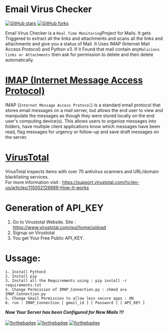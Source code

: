 # Email Virus Checker
[![GitHub stars](https://img.shields.io/github/stars/Ansh063/Email_Virus_Checker?color=green)](https://github.com/Ansh063/Email_Virus_Checker/stargazers)
[![GitHub forks](https://img.shields.io/github/forks/Ansh063/Email_Virus_Checker?color=green)](https://github.com/Ansh063/Email_Virus_Checker/network)

Email Virus Checker is a `Real Time Monitoring`Project for Mails. It gets Triggered to extract all the links and attachments and scans all the links and attachments and give you a status of Mail. It Uses IMAP (Internet Mail Access Protocol) and Python v3. If it Found that mail contain any`Malicious links or Attachments` then ask for permission to delete and then delete automatically.

# [IMAP (Internet Message Access Protocol)](https://docs.python.org/3/library/imaplib.html)

IMAP (`Internet Message Access Protocol`) is a standard email protocol that stores email messages on a mail server, but allows the end user to view and manipulate the messages as though they were stored locally on the end user's computing device(s). This allows users to organize messages into folders, have multiple client applications know which messages have been read, flag messages for urgency or follow-up and save draft messages on the server.

# [VirusTotal](https://en.wikipedia.org/wiki/VirusTotal)

VirusTotal inspects items with over 70 antivirus scanners and URL/domain blacklisting services. <br>
For more information visit : https://support.virustotal.com/hc/en-us/articles/115002126889-How-it-works

# Generation of API_KEY


1. Go to Virustotal Website. Site : https://www.virustotal.com/gui/home/upload 
2. Signup on Virustotal
3. You get Your Free Public API_KEY.

# Ussage:

```
1. Install Python3 
2. Install pip 
3. Install all the Requirements using : pip install -r requirements.txt
4. Change Permission of IMAP_Connection.py : chmod a+x IMAP_Connection.py 
5. Change Gmail Permission to allow less secure apps : ON  
6. run : IMAP_Connection [ gmail_id ] [ Password ] [ API_KEY ] 
```
<i><b>Now Your Server has been Configured for New Mails !!!</b></i><br><br>
[![forthebadge](https://forthebadge.com/images/badges/built-by-developers.svg)](https://forthebadge.com)
[![forthebadge](https://forthebadge.com/images/badges/built-with-love.svg)](https://forthebadge.com)
[![forthebadge](https://forthebadge.com/images/badges/made-with-python.svg)](https://forthebadge.com)

